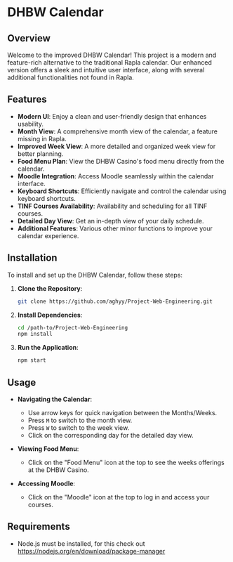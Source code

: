 # DHBW Calendar

## Overview
Welcome to the improved DHBW Calendar! This project is a modern and feature-rich alternative to the traditional Rapla calendar. Our enhanced version offers a sleek and intuitive user interface, along with several additional functionalities not found in Rapla.

## Features
- **Modern UI**: Enjoy a clean and user-friendly design that enhances usability.
- **Month View**: A comprehensive month view of the calendar, a feature missing in Rapla.
- **Improved Week View**: A more detailed and organized week view for better planning.
- **Food Menu Plan**: View the DHBW Casino's food menu directly from the calendar.
- **Moodle Integration**: Access Moodle seamlessly within the calendar interface.
- **Keyboard Shortcuts**: Efficiently navigate and control the calendar using keyboard shortcuts.
- **TINF Courses Availability**: Availability and scheduling for all TINF courses.
- **Detailed Day View**: Get an in-depth view of your daily schedule.
- **Additional Features**: Various other minor functions to improve your calendar experience.

## Installation
To install and set up the DHBW Calendar, follow these steps:

1. **Clone the Repository**:
    ```bash
    git clone https://github.com/aghyy/Project-Web-Engineering.git
    ```
2. **Install Dependencies**:
    ```bash
    cd /path-to/Project-Web-Engineering
    npm install
    ```

3. **Run the Application**:
    ```bash
    npm start
    ```

## Usage
- **Navigating the Calendar**:
  - Use arrow keys for quick navigation between the Months/Weeks.
  - Press `M` to switch to the month view.
  - Press `W` to switch to the week view.
  - Click on the corresponding day for the detailed day view.

- **Viewing Food Menu**:
  - Click on the "Food Menu" icon at the top to see the weeks offerings at the DHBW Casino.

- **Accessing Moodle**:
  - Click on the "Moodle" icon at the top to log in and access your courses.

## Requirements
- Node.js must be installed, for this check out https://nodejs.org/en/download/package-manager